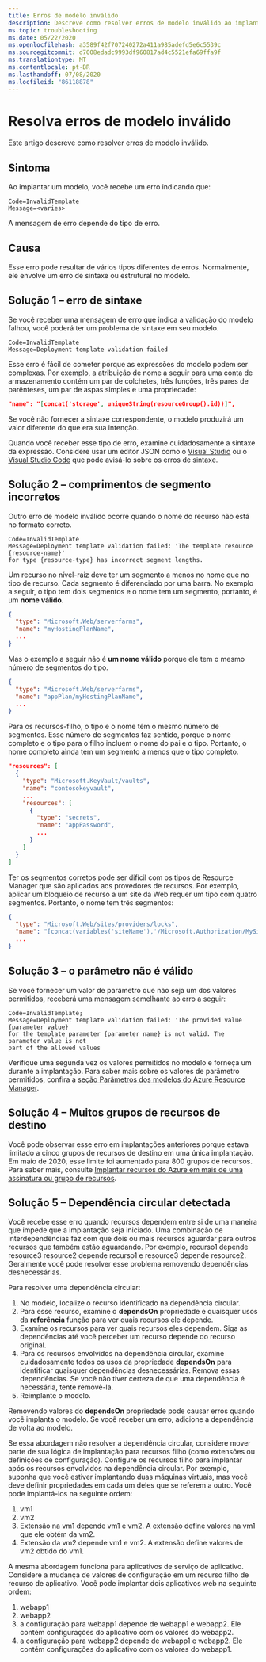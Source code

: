 ```yaml
---
title: Erros de modelo inválido
description: Descreve como resolver erros de modelo inválido ao implantar modelos do Azure Resource Manager.
ms.topic: troubleshooting
ms.date: 05/22/2020
ms.openlocfilehash: a3589f42f707240272a411a985adefd5e6c5539c
ms.sourcegitcommit: d7008edadc9993df960817ad4c5521efa69ffa9f
ms.translationtype: MT
ms.contentlocale: pt-BR
ms.lasthandoff: 07/08/2020
ms.locfileid: "86118878"
---
```

# <a name="resolve-errors-for-invalid-template"></a>Resolva erros de modelo inválido

Este artigo descreve como resolver erros de modelo inválido.

## <a name="symptom"></a>Sintoma

Ao implantar um modelo, você recebe um erro indicando que:

```
Code=InvalidTemplate
Message=<varies>
```

A mensagem de erro depende do tipo de erro.

## <a name="cause"></a>Causa

Esse erro pode resultar de vários tipos diferentes de erros. Normalmente, ele envolve um erro de sintaxe ou estrutural no modelo.

<a id="syntax-error"></a>

## <a name="solution-1---syntax-error"></a>Solução 1 – erro de sintaxe

Se você receber uma mensagem de erro que indica a validação do modelo falhou, você poderá ter um problema de sintaxe em seu modelo.

```
Code=InvalidTemplate
Message=Deployment template validation failed
```

Esse erro é fácil de cometer porque as expressões do modelo podem ser complexas. Por exemplo, a atribuição de nome a seguir para uma conta de armazenamento contém um par de colchetes, três funções, três pares de parênteses, um par de aspas simples e uma propriedade:

```json
"name": "[concat('storage', uniqueString(resourceGroup().id))]",
```

Se você não fornecer a sintaxe correspondente, o modelo produzirá um valor diferente do que era sua intenção.

Quando você receber esse tipo de erro, examine cuidadosamente a sintaxe da expressão. Considere usar um editor JSON como o [Visual Studio](create-visual-studio-deployment-project.md) ou o [Visual Studio Code](quickstart-create-templates-use-visual-studio-code.md) que pode avisá-lo sobre os erros de sintaxe.

<a id="incorrect-segment-lengths"></a>

## <a name="solution-2---incorrect-segment-lengths"></a>Solução 2 – comprimentos de segmento incorretos

Outro erro de modelo inválido ocorre quando o nome do recurso não está no formato correto.

```
Code=InvalidTemplate
Message=Deployment template validation failed: 'The template resource {resource-name}'
for type {resource-type} has incorrect segment lengths.
```

Um recurso no nível-raiz deve ter um segmento a menos no nome que no tipo de recurso. Cada segmento é diferenciado por uma barra. No exemplo a seguir, o tipo tem dois segmentos e o nome tem um segmento, portanto, é um **nome válido**.

```json
{
  "type": "Microsoft.Web/serverfarms",
  "name": "myHostingPlanName",
  ...
}
```

Mas o exemplo a seguir não é **um nome válido** porque ele tem o mesmo número de segmentos do tipo.

```json
{
  "type": "Microsoft.Web/serverfarms",
  "name": "appPlan/myHostingPlanName",
  ...
}
```

Para os recursos-filho, o tipo e o nome têm o mesmo número de segmentos. Esse número de segmentos faz sentido, porque o nome completo e o tipo para o filho incluem o nome do pai e o tipo. Portanto, o nome completo ainda tem um segmento a menos que o tipo completo.

```json
"resources": [
  {
    "type": "Microsoft.KeyVault/vaults",
    "name": "contosokeyvault",
    ...
    "resources": [
      {
        "type": "secrets",
        "name": "appPassword",
        ...
      }
    ]
  }
]
```

Ter os segmentos corretos pode ser difícil com os tipos de Resource Manager que são aplicados aos provedores de recursos. Por exemplo, aplicar um bloqueio de recurso a um site da Web requer um tipo com quatro segmentos. Portanto, o nome tem três segmentos:

```json
{
  "type": "Microsoft.Web/sites/providers/locks",
  "name": "[concat(variables('siteName'),'/Microsoft.Authorization/MySiteLock')]",
  ...
}
```

<a id="parameter-not-valid"></a>

## <a name="solution-3---parameter-is-not-valid"></a>Solução 3 – o parâmetro não é válido

Se você fornecer um valor de parâmetro que não seja um dos valores permitidos, receberá uma mensagem semelhante ao erro a seguir:

```
Code=InvalidTemplate;
Message=Deployment template validation failed: 'The provided value {parameter value}
for the template parameter {parameter name} is not valid. The parameter value is not
part of the allowed values
```

Verifique uma segunda vez os valores permitidos no modelo e forneça um durante a implantação. Para saber mais sobre os valores de parâmetro permitidos, confira a [seção Parâmetros dos modelos do Azure Resource Manager](template-syntax.md#parameters).

<a id="too-many-resource-groups"></a>

## <a name="solution-4---too-many-target-resource-groups"></a>Solução 4 – Muitos grupos de recursos de destino

Você pode observar esse erro em implantações anteriores porque estava limitado a cinco grupos de recursos de destino em uma única implantação. Em maio de 2020, esse limite foi aumentado para 800 grupos de recursos. Para saber mais, consulte [Implantar recursos do Azure em mais de uma assinatura ou grupo de recursos](cross-resource-group-deployment.md).

<a id="circular-dependency"></a>

## <a name="solution-5---circular-dependency-detected"></a>Solução 5 – Dependência circular detectada

Você recebe esse erro quando recursos dependem entre si de uma maneira que impede que a implantação seja iniciado. Uma combinação de interdependências faz com que dois ou mais recursos aguardar para outros recursos que também estão aguardando. Por exemplo, recurso1 depende resource3 resource2 depende recurso1 e resource3 depende resource2. Geralmente você pode resolver esse problema removendo dependências desnecessárias.

Para resolver uma dependência circular:

1. No modelo, localize o recurso identificado na dependência circular.
2. Para esse recurso, examine o **dependsOn** propriedade e quaisquer usos da **referência** função para ver quais recursos ele depende.
3. Examine os recursos para ver quais recursos eles dependem. Siga as dependências até você perceber um recurso depende do recurso original.
5. Para os recursos envolvidos na dependência circular, examine cuidadosamente todos os usos da propriedade **dependsOn** para identificar quaisquer dependências desnecessárias. Remova essas dependências. Se você não tiver certeza de que uma dependência é necessária, tente removê-la.
6. Reimplante o modelo.

Removendo valores do **dependsOn** propriedade pode causar erros quando você implanta o modelo. Se você receber um erro, adicione a dependência de volta ao modelo.

Se essa abordagem não resolver a dependência circular, considere mover parte de sua lógica de implantação para recursos filho (como extensões ou definições de configuração). Configure os recursos filho para implantar após os recursos envolvidos na dependência circular. Por exemplo, suponha que você estiver implantando duas máquinas virtuais, mas você deve definir propriedades em cada um deles que se referem a outro. Você pode implantá-los na seguinte ordem:

1. vm1
2. vm2
3. Extensão na vm1 depende vm1 e vm2. A extensão define valores na vm1 que ele obtém da vm2.
4. Extensão da vm2 depende vm1 e vm2. A extensão define valores de vm2 obtido do vm1.

A mesma abordagem funciona para aplicativos de serviço de aplicativo. Considere a mudança de valores de configuração em um recurso filho de recurso de aplicativo. Você pode implantar dois aplicativos web na seguinte ordem:

1. webapp1
2. webapp2
3. a configuração para webapp1 depende de webapp1 e webapp2. Ele contém configurações do aplicativo com os valores do webapp2.
4. a configuração para webapp2 depende de webapp1 e webapp2. Ele contém configurações do aplicativo com os valores do webapp1.
